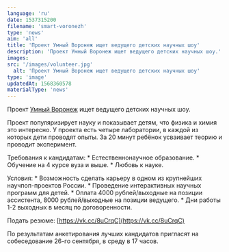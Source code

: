 ```yaml
---
language: 'ru'
date: 1537315200
filename: 'smart-voronezh'
type: 'news'
aim: 'all'
title: 'Проект Умный Воронеж ищет ведущего детских научных шоу'
description: 'Проект Умный Воронеж ищет ведущего детских научных шоу.'
images:
src: '/images/volunteer.jpg'
  alt: 'Проект Умный Воронеж ищет ведущего детских научных шоу'
type: 'image'
updatedAt: 1568360578
materialType: 'news'
---
```

Проект [Умный Воронеж](https://vk.com/smartvoronezh) ищет ведущего детских научных шоу.

Проект популяризирует науку и показывает детям, что физика и химия это интересно. У проекта есть четыре лаборатории, в каждой из которых дети проводят опыты. За 20 минут ребёнок усваивает теорию и проводит эксперимент.

Требования к кандидатам: \* Естественнонаучное образование. \* Обучение на 4 курсе вуза и выше. \* Любовь к науке.

Условия: \* Возможность сделать карьеру в одном из крупнейших научпоп-проектов России. \* Проведение интерактивных научных программ для детей. \* Оплата 4000 рублей/выходные на позиции ассистента, 8000 рублей/выходные на позиции ведущего. \* Дни работы 1-2 выходных в месяц по договоренности.

Подать резюме: [https://vk.cc/8uCrqC](https://vk.cc/8uCrqC)

По результатам анкетирования лучших кандидатов пригласят на собеседование 26-го сентября, в среду в 17 часов.
